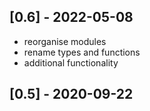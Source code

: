 ## [0.6] - 2022-05-08
- reorganise modules
- rename types and functions
- additional functionality

## [0.5] - 2020-09-22
